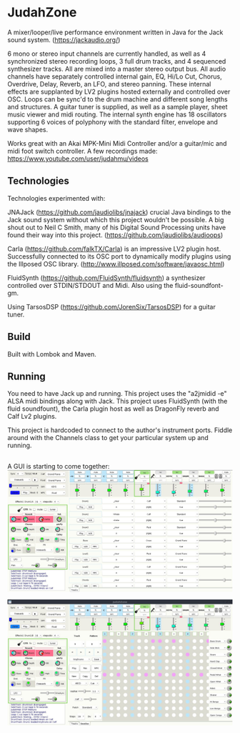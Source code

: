 # JudahZone

A mixer/looper/live performance environment written in Java for the Jack sound system. (https://jackaudio.org/)

6 mono or stereo input channels are currently handled, as well as 4 synchronized stereo recording loops, 3 full drum tracks, and 4 sequenced synthesizer tracks. All are mixed into a master stereo output bus.  All audio channels have separately controlled internal gain, EQ, Hi/Lo Cut, Chorus, Overdrive, Delay, Reverb, an LFO, and stereo panning. These internal effects are supplanted by LV2 plugins hosted externally and controlled over OSC. Loops can be sync'd to the drum machine and different song lengths and structures. A guitar tuner is supplied, as well as a sample player, sheet music viewer and midi routing. The internal synth engine has 18 oscillators supporting 6 voices of polyphony with the standard filter, envelope and wave shapes.

Works great with an Akai MPK-Mini Midi Controller and/or a guitar/mic and midi foot switch controller.
A few recordings made: https://www.youtube.com/user/judahmu/videos

## Technologies

Technologies experimented with:

JNAJack (https://github.com/jaudiolibs/jnajack) crucial Java bindings to the Jack sound system without which this project wouldn't be possible. 
A big shout out to Neil C Smith, many of his Digital Sound Processing units have found their way into this project. (https://github.com/jaudiolibs/audioops)

Carla (https://github.com/falkTX/Carla) is an impressive LV2 plugin host.  Successfully connected to its OSC port to dynamically modify plugins using the Illposed OSC library. (http://www.illposed.com/software/javaosc.html)

FluidSynth (https://github.com/FluidSynth/fluidsynth) a synthesizer controlled over STDIN/STDOUT and Midi.  Also using the fluid-soundfont-gm.

Using TarsosDSP (https://github.com/JorenSix/TarsosDSP) for a guitar tuner.

## Build
Built with Lombok and Maven. 

## Running
You need to have Jack up and running.  This project uses the "a2jmidid -e" ALSA midi bindings along with Jack.  This project uses FluidSynth (with the fluid soundfount), the Carla plugin host as well as DragonFly reverb and Calf Lv2 plugins.  

This project is hardcoded to connect to the author's instrument ports.  Fiddle around with the Channels class to get your particular system up and running. 

##   

A GUI is starting to come together:
![JudahZone logo](/resources/JudahZone.png)

![JudahZone logo2](/resources/JudahZone2.png)
 
